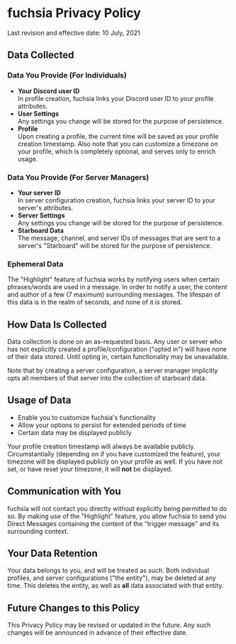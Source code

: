 # fuchsia Privacy Policy
Last revision and effective date: 10 July, 2021

## Data Collected
### Data You Provide (For Individuals)
- **Your Discord user ID**  
  In profile creation, fuchsia links your Discord user ID to your profile attributes.
- **User Settings**  
  Any settings you change will be stored for the purpose of persistence.
- **Profile**  
  Upon creating a profile, the current time will be saved as your profile creation timestamp. Also note that you can customize a timezone on your profile, which is completely optional, and serves only to enrich usage.  

### Data You Provide (For Server Managers)
- **Your server ID**  
  In server configuration creation, fuchsia links your server ID to your server's attributes.
- **Server Settings**  
  Any settings you change will be stored for the purpose of persistence.
- **Starboard Data**  
  The message, channel, and server IDs of messages that are sent to a server's "Starboard" will be stored for the purpose of persistence.

### Ephemeral Data
The "Highlight" feature of fuchsia works by notifying users when certain phrases/words are used in a message. In order to notify a user, the content and author of a few (7 maximum) surrounding messages. The lifespan of this data is in the realm of seconds, and none of it is stored.

## How Data Is Collected
Data collection is done on an as-requested basis. Any user or server who has not explicitly created a profile/configuration ("opted in") will have none of their data stored. Until opting in, certain functionality may be unavailable.

Note that by creating a server configuration, a server manager implicitly opts all members of that server into the collection of starboard data.

## Usage of Data
- Enable you to customize fuchsia's functionality
- Allow your options to persist for extended periods of time
- Certain data may be displayed publicly

Your profile creation timestamp will always be available publicly. Circumstantially (depending on if you have customized the feature), your timezone will be displayed publicly on your profile as well. If you have not set, or have reset your timezone, it will **not** be displayed.

## Communication with You
fuchsia will not contact you directly without explicitly being permitted to do so. By making use of the "Highlight" feature, you allow fuchsia to send you Direct Messages containing the content of the "trigger message" and its surrounding context.

## Your Data Retention
Your data belongs to you, and will be treated as such. Both individual profiles, and server configurations ("the entity"), may be deleted at any time. This deletes the entity, as well as **all** data associated with that entity.

## Future Changes to this Policy
This Privacy Policy may be revised or updated in the future. Any such changes will be announced in advance of their effective date.